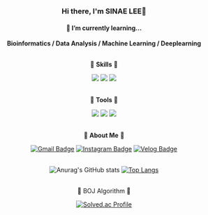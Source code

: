 <div align="center">
  
  ### **Hi there, I'm SINAE LEE👋**
  #### 🌱 I’m currently learning...
  **Bioinformatics / Data Analysis / Machine Learning / Deeplearning**<br/><br/>

  :tiger: **Skills** :tiger:

  <img src="https://img.shields.io/badge/Python-3766AB?style=flat-square&logo=Python&logoColor=white"/> <img src="https://img.shields.io/badge/C-A8B9CC?style=flat-square&logo=C&logoColor=white"/> <img src="https://img.shields.io/badge/MySQL-4479A1?style=flat-square&logo=MySQL&logoColor=white"/><br/><br/> 

  :dog: **Tools** :dog:

   <img src="https://img.shields.io/badge/Visual Studio Code-007ACC?style=flat-square&logo=Visual Studio Code&logoColor=white"/> <img src="https://img.shields.io/badge/GitHub-181717?style=flat-square&logo=GitHub&logoColor=white"/> <img src="https://img.shields.io/badge/Anaconda-44A833?style=flat-square&logo=Anaconda&logoColor=white"/><br/><br/>

  :bear: **About Me** :bear:

  [![Gmail Badge](https://img.shields.io/badge/Gmail-d14836?style=flat-square&logo=Gmail&logoColor=white&link=mailto:joljol0108@gmail.com)](joljol0108@gmail.com)
    [![Instagram Badge](https://img.shields.io/badge/instagram-E4405F?style=flat-square&logo=Instagram&logoColor=white&link=https://www.instagram.com/hinh_999/)](https://www.instagram.com/hinh_999/)
    [![Velog Badge](https://img.shields.io/badge/Velog-20C997?style=flat-square&logo=Velog&logoColor=white&link=https://velog.io/@joljolee)](https://velog.io/@joljolee)<br/><br/>
  
  
  ![Anurag's GitHub stats](https://github-readme-stats.vercel.app/api?username=joljol38&show_icons=true&theme=vue)
  [![Top Langs](https://github-readme-stats.vercel.app/api/top-langs/?username=joljol38&layout=compact&theme=vue&langs_count=8)](https://github.com/anuraghazra/github-readme-stats)<br/><br/>
  
  :penguin: BOJ Algorithm :penguin:

  [![Solved.ac Profile](http://mazassumnida.wtf/api/v2/generate_badge?boj=joljol0108)](https://solved.ac/joljol0108/)<br/><br/>  
  
  
  

<!--   🐱 About Me

  [![Gmail Badge](https://img.shields.io/badge/Gmail-d14836?style=flat-square&logo=Gmail&logoColor=white&link=mailto:yunabae482@gmail.com)](yunabae482@gmail.com)
    [![Notion Badge](https://img.shields.io/badge/Notion-000000?style=flat-square&logo=Notion&logoColor=white&link=https://joyous-pansy-314.notion.site/1612a809df194bb892e7dc0f4947c300)](https://joyous-pansy-314.notion.site/1612a809df194bb892e7dc0f4947c300)
    [![Velog Badge](https://img.shields.io/badge/Velog-20C997?style=flat-square&logo=Velog&logoColor=white&link=https://velog.io/@baeyuna97)](https://velog.io/@baeyuna97) -->


<!--   🏅 Algorithm Gold Level. 

  [![Solved.ac Profile](http://mazassumnida.wtf/api/v2/generate_badge?boj=yuna1do)](https://solved.ac/yuna1do/)  
  Programmers - Lv3  
  Samsung SW *Pro Level*


  🏆 Awards
  |Competition|Prize|Date|
  |------|---|---|
  |Microsoft News Recommendation|World 2nd Prize|Oct 21, 2020|
  |Kaggle Man/Female Predict Competition|1st|Jan 25, 2019|




  There are many parts of the project and development source that I have been unable to disclose due to internal confidentiality and the organizer's pledge of confidentiality.  
  Please understand. -->
</div>
